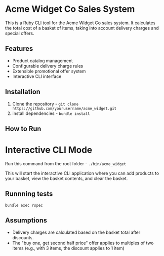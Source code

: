 # Acme Widget Co Sales System

This is a Ruby CLI tool for the Acme Widget Co sales system. It calculates the total cost of a basket of items, taking into account delivery charges and special offers.

## Features

- Product catalog management
- Configurable delivery charge rules
- Extensible promotional offer system
- Interactive CLI interface

## Installation

1. Clone the repository - `git clone https://github.com/yourusername/acme_widget.git`
2. install dependencies - `bundle install`

## How to Run

# Interactive CLI Mode
Run this command from the root folder - `./bin/acme_widget`

This will start the interactive CLI application where you can add products to your basket, view the basket contents, and clear the basket.

## Runnning tests

`bundle exec rspec`

## Assumptions
- Delivery charges are calculated based on the basket total after discounts.
- The "buy one, get second half price" offer applies to multiples of two items (e.g., with 3 items, the discount applies to 1 item)
